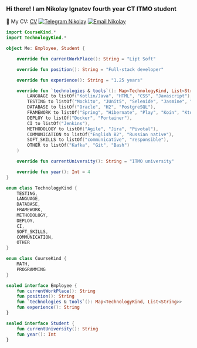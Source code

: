 ### Hi there! I am Nikolay Ignatov fourth year CT ITMO student
📄 My CV: [CV](https://github.com/nikolyanikolya/CV/blob/main/CV_for_backend.pdf) 
[![Telegram Nikolay](https://img.shields.io/badge/telegram-blue)](https://t.me/nikolya_7) [![Email Nikolay](https://img.shields.io/badge/email-green?label=nickigna610@gmail.com)](mailto:nickigna610@gmail.com)
```kotlin
import CourseKind.*
import TechnologyKind.*

object Me: Employee, Student {

    override fun currentWorkPlace(): String = "Lipt Soft"

    override fun position(): String = "Full-stack developer"

    override fun experience(): String = "1.25 years"

    override fun `technologies & tools`(): Map<TechnologyKind, List<String>> = mapOf(
        LANGUAGE to listOf("Kotlin/Java", "HTML", "CSS", "Javascript"),
        TESTING to listOf("Mockito", "JUnit5", "Selenide", "Jasmine", "SonarQube"),
        DATABASE to listOf("Oracle", "H2", "PostgreSQL"),
        FRAMEWORK to listOf("Spring", "Hibernate", "Play", "Koin", "Ktor", "Spark", "Slf4j"),
        DEPLOY to listOf("Docker", "Portainer"),
        CI to listOf("Jenkins"),
        METHODOLOGY to listOf("Agile", "Jira", "Pivotal"),
        COMMUNICATION to listOf("English B2", "Russian native"),
        SOFT_SKILLS to listOf("communicative", "responsible"),
        OTHER to listOf("Kafka", "Git", "Bash")
    )

    override fun currentUniversity(): String = "ITMO university"

    override fun year(): Int = 4
}

enum class TechnologyKind {
    TESTING,
    LANGUAGE,
    DATABASE,
    FRAMEWORK,
    METHODOLOGY,
    DEPLOY,
    CI,
    SOFT_SKILLS,
    COMMUNICATION,
    OTHER
}

enum class CourseKind {
    MATH,
    PROGRAMMING
}

sealed interface Employee {
    fun currentWorkPlace(): String
    fun position(): String
    fun `technologies & tools`(): Map<TechnologyKind, List<String>>
    fun experience(): String
}

sealed interface Student {
    fun currentUniversity(): String
    fun year(): Int
}
```


